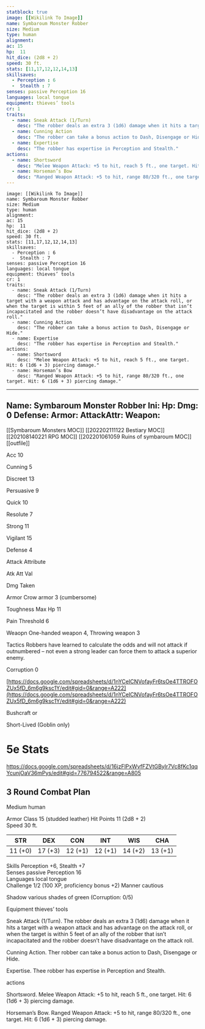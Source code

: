 ```yaml
---
statblock: true
image: [[Wikilink To Image]]
name: Symbaroum Monster Robber
size: Medium
type: human
alignment:
ac: 15
hp:  11
hit_dice: (2d8 + 2)
speed: 30 ft.
stats: [11,17,12,12,14,13]
skillsaves:
  - Perception : 6
  -  Stealth : 7
senses: passive Perception 16
languages: local tongue
equipment: thieves’ tools
cr: 1
traits:
  - name: Sneak Attack (1/Turn)
    desc: "The robber deals an extra 3 (1d6) damage when it hits a target with a weapon attack and has advantage on the attack roll, or when the target is within 5 feet of an ally of the robber that isn’t incapacitated and the robber doesn’t have disadvantage on the attack roll."
  - name: Cunning Action
    desc: "The robber can take a bonus action to Dash, Disengage or Hide."
  - name: Expertise
    desc: "The robber has expertise in Perception and Stealth."
actions:
  - name: Shortsword
    desc: "Melee Weapon Attack: +5 to hit, reach 5 ft., one target. Hit: 6 (1d6 + 3) piercing damage."
  - name: Horseman’s Bow
    desc: "Ranged Weapon Attack: +5 to hit, range 80/320 ft., one target. Hit: 6 (1d6 + 3) piercing damage."
---
```

```statblock
image: [[Wikilink To Image]]
name: Symbaroum Monster Robber
size: Medium
type: human
alignment:
ac: 15
hp:  11
hit_dice: (2d8 + 2)
speed: 30 ft.
stats: [11,17,12,12,14,13]
skillsaves:
  - Perception : 6
  -  Stealth : 7
senses: passive Perception 16
languages: local tongue
equipment: thieves’ tools
cr: 1
traits:
  - name: Sneak Attack (1/Turn)
    desc: "The robber deals an extra 3 (1d6) damage when it hits a target with a weapon attack and has advantage on the attack roll, or when the target is within 5 feet of an ally of the robber that isn’t incapacitated and the robber doesn’t have disadvantage on the attack roll."
  - name: Cunning Action
    desc: "The robber can take a bonus action to Dash, Disengage or Hide."
  - name: Expertise
    desc: "The robber has expertise in Perception and Stealth."
actions:
  - name: Shortsword
    desc: "Melee Weapon Attack: +5 to hit, reach 5 ft., one target. Hit: 6 (1d6 + 3) piercing damage."
  - name: Horseman’s Bow
    desc: "Ranged Weapon Attack: +5 to hit, range 80/320 ft., one target. Hit: 6 (1d6 + 3) piercing damage."
```
---
Name: Symbaroum Monster Robber
Ini: 
Hp: 
Dmg: 0
Defense: 
Armor: 
AttackAttr: 
Weapon: 
---
[[Symbaroum Monsters MOC]]
[[202202111122 Bestiary MOC]]
[[202108140221 RPG MOC]]
[[202201061059 Ruins of symbaroum MOC]]
[[outfile]]

Acc 10

Cunning 5

Discreet 13

Persuasive 9

Quick 10

Resolute 7

Strong 11

Vigilant 15

Defense 4

Attack Attribute

Atk Att Val

Dmg Taken

Armor Crow armor 3 (cumbersome)

Toughness Max Hp 11

Pain Threshold 6

Weaopn One-handed weapon 4, Throwing weapon 3

Tactics Robbers have learned to calculate the odds and will not attack if outnumbered – not even a strong leader can force them to attack a superior enemy.

Corruption 0

[https://docs.google.com/spreadsheets/d/1nYCeICNVofayFr6tsOe4TTROFOZUx5fD_6m6g9ksc1Y/edit#gid=0&range=A222](https://docs.google.com/spreadsheets/d/1nYCeICNVofayFr6tsOe4TTROFOZUx5fD_6m6g9ksc1Y/edit#gid=0&range=A222)

Bushcraft or

Short-Lived (Goblin only)


# 5e Stats 
https://docs.google.com/spreadsheets/d/16jzFlPxWvfFZVtGBylr7Vc8fKc1qqYcunjOaV36mPys/edit#gid=776794522&range=A805
## 3 Round Combat Plan


Medium human

Armor Class 15 (studded leather) Hit Points 11 (2d8 + 2)  
Speed 30 ft.


| STR     | DEX     | CON     | INT     | WIS     | CHA     |
| ------- | ------- | ------- | ------- | ------- | ------- |
| 11 (+0) | 17 (+3) | 12 (+1) | 12 (+1) | 14 (+2) | 13 (+1) |

Skills Perception +6, Stealth +7  
Senses passive Perception 16  
Languages local tongue  
Challenge 1/2 (100 XP, proficiency bonus +2) 
Manner cautious

Shadow various shades of green (Corruption: 0/5) 

Equipment thieves’ tools

Sneak Attack (1/Turn). The robber deals an extra 3 (1d6) damage when it hits a target with a weapon attack and has advantage on the attack roll, or when the target is within 5 feet of an ally of the robber that isn’t incapacitated and the robber doesn’t have disadvantage on the attack roll.

Cunning Action. Ther robber can take a bonus action to Dash, Disengage or Hide.

Expertise. Thee robber has expertise in Perception and Stealth.

actions

Shortsword. Melee Weapon Attack: +5 to hit, reach 5 ft., one target. Hit: 6 (1d6 + 3) piercing damage.

Horseman’s Bow. Ranged Weapon Attack: +5 to hit, range 80/320 ft., one target. Hit: 6 (1d6 + 3) piercing damage.

